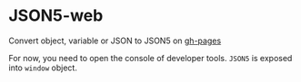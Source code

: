 # JSON5-web

Convert object, variable or JSON to JSON5 on [gh-pages](https://suguru03.github.io/json5-web/)

For now, you need to open the console of developer tools. `JSON5` is exposed into `window` object.
